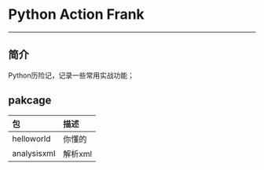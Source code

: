 # Python Action Frank
- - -
## 简介
Python历险记，记录一些常用实战功能；
## pakcage
|包|描述|
|:--|:--|
|helloworld|你懂的|
|analysisxml|解析xml|
